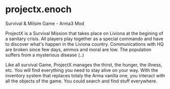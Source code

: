 # projectx.enoch
Survival &amp; Milsim Game - Arma3 Mod

ProjectX is a Survival Mission that takes place on Liviona at the begining of a sanitary crisis. All players play together as a special commando and have to discover what's happen in the Liviona country. Communications with HQ are broken since few days, ammos and moral are low. The population suffers from a mysterious disease (..)

Like all survival Game, ProjectX manages the thirst, the hunger, the illness, etc. You will find everything you need to stay alive on your way. With the inventory system that replaces totaly the Arma vanilla one, you interact with all the objects of the game. You could search and find stuff everywhere. 
